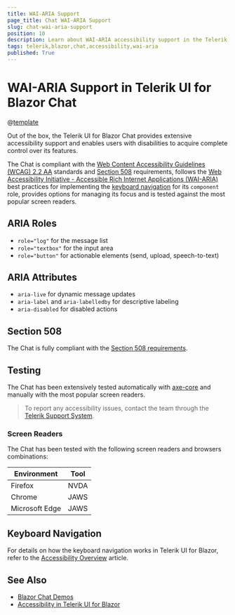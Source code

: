 ```yaml
---
title: WAI-ARIA Support
page_title: Chat WAI-ARIA Support
slug: chat-wai-aria-support
position: 10
description: Learn about WAI-ARIA accessibility support in the Telerik UI for Blazor Chat component, including ARIA roles, attributes, and screen reader compatibility.
tags: telerik,blazor,chat,accessibility,wai-aria
published: True
---
```


# WAI-ARIA Support in Telerik UI for Blazor Chat

@[template](/_contentTemplates/common/parameters-table-styles.md#table-layout)

Out of the box, the Telerik UI for Blazor Chat provides extensive accessibility support and enables users with disabilities to acquire complete control over its features.


The Chat is compliant with the [Web Content Accessibility Guidelines (WCAG) 2.2 AA](https://www.w3.org/TR/WCAG22/) standards and [Section 508](https://www.section508.gov/) requirements, follows the [Web Accessibility Initiative - Accessible Rich Internet Applications (WAI-ARIA)](https://www.w3.org/WAI/ARIA/apg/) best practices for implementing the [keyboard navigation](#keyboard-navigation) for its `component` role, provides options for managing its focus and is tested against the most popular screen readers.

## ARIA Roles
- `role="log"` for the message list
- `role="textbox"` for the input area
- `role="button"` for actionable elements (send, upload, speech-to-text)

## ARIA Attributes
- `aria-live` for dynamic message updates
- `aria-label` and `aria-labelledby` for descriptive labeling
- `aria-disabled` for disabled actions

## Section 508

The Chat is fully compliant with the [Section 508 requirements](http://www.section508.gov/).

## Testing

The Chat has been extensively tested automatically with [axe-core](https://github.com/dequelabs/axe-core) and manually with the most popular screen readers.

> To report any accessibility issues, contact the team through the [Telerik Support System](https://www.telerik.com/account/support-center).

### Screen Readers

The Chat has been tested with the following screen readers and browsers combinations:

| Environment | Tool |
| ----------- | ---- |
| Firefox | NVDA |
| Chrome | JAWS |
| Microsoft Edge | JAWS |

## Keyboard Navigation

For details on how the keyboard navigation works in Telerik UI for Blazor, refer to the [Accessibility Overview](slug:accessibility-overview#keyboard-navigation) article.

## See Also

* [Blazor Chat Demos](https://demos.telerik.com/blazor-ui/chat/overview)
* [Accessibility in Telerik UI for Blazor](slug:accessibility-overview)

